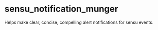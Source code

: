 # sensu_notification_munger
Helps make clear, concise, compelling alert notifications for sensu events.
